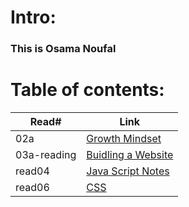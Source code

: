 # Intro:

### This is Osama Noufal



# Table of contents:

| Read# | Link |
| ------ |------- |
| 02a | [Growth Mindset](https://onoufal.github.io/reading-notes/read02) |
| 03a-reading | [Buidling a Website](https://onoufal.github.io/reading-notes/03a-reading) |
| read04 | [Java Script Notes](https://onoufal.github.io/reading-notes/read04)
| read06 | [CSS](https://onoufal.github.io/reading-notes/resd06)